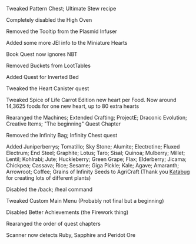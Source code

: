 Tweaked Pattern Chest; Ultimate Stew recipe

Completely disabled the High Oven

Removed the Tooltip from the Plasmid Infuser

Added some more JEI info to the Miniature Hearts

Book Quest now ignores NBT

Removed Buckets from LootTables

Added Quest for Inverted Bed

Tweaked the Heart Canister quest

Tweaked Spice of Life Carrot Edition new heart per Food. Now around 14,3625 foods for one new heart, up to 80 extra hearts

Rearanged the Machines; Extended Crafting; ProjectE; Draconic Evolution; Creative Items; "The beginning" Quest Chapter

Removed the Infinity Bag; Infinity Chest quest

Added Juniperberrys; Tomatillo; Sky Stone; Alumite; Electrotine; Fluxed Electrum; End Steel; Graphite; Lotus; Taro; Sisal; Quinoa; Mulberry; Millet; Lentil; Kohlrabi; Jute; Huckleberry; Green Grape; Flax; Elderberry; Jicama; Chickpea; Cassava; Rice; Sesame; Giga Pickle; Kale; Agave; Amaranth; Arrowroot; Coffee; Grains of Infinity Seeds to AgriCraft (Thank you [Katabug](https://github.com/katubug/AgriPlants) for creating lots of different plants)

Disabled the /back; /heal command

Tweaked Custom Main Menu (Probably not final but a beginning)

Disabled Better Achievements (the Firework thing)

Rearanged the order of quest chapters

Scanner now detects Ruby, Sapphire and Peridot Ore
